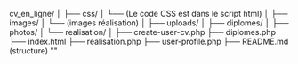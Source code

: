cv_en_ligne/
│
├── css/
│   └── (Le code CSS est dans le script html)
│
├── images/
│   └── (images réalisation)
│
├── uploads/
│   ├── diplomes/
│   ├── photos/
│   └── realisation/
│
├── create-user-cv.php
├── diplomes.php
├── index.html
├── realisation.php
├── user-profile.php
├── README.md (structure)
"" 
